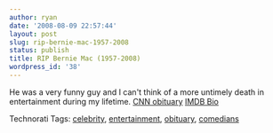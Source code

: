 ```yaml
---
author: ryan
date: '2008-08-09 22:57:44'
layout: post
slug: rip-bernie-mac-1957-2008
status: publish
title: RIP Bernie Mac (1957-2008)
wordpress_id: '38'
---
```


He was a very funny guy and I can't think of a more untimely death in
entertainment during my lifetime. [CNN
obituary](http://www.cnn.com/2008/SHOWBIZ/Movies/08/09/obit.bernie.mac.ap/index.html)
[IMDB Bio](http://www.imdb.com/name/nm0005170/)

Technorati Tags: [celebrity](http://www.technorati.com/tag/celebrity),
[entertainment](http://www.technorati.com/tag/entertainment),
[obituary](http://www.technorati.com/tag/obituary),
[comedians](http://www.technorati.com/tag/comedians)
